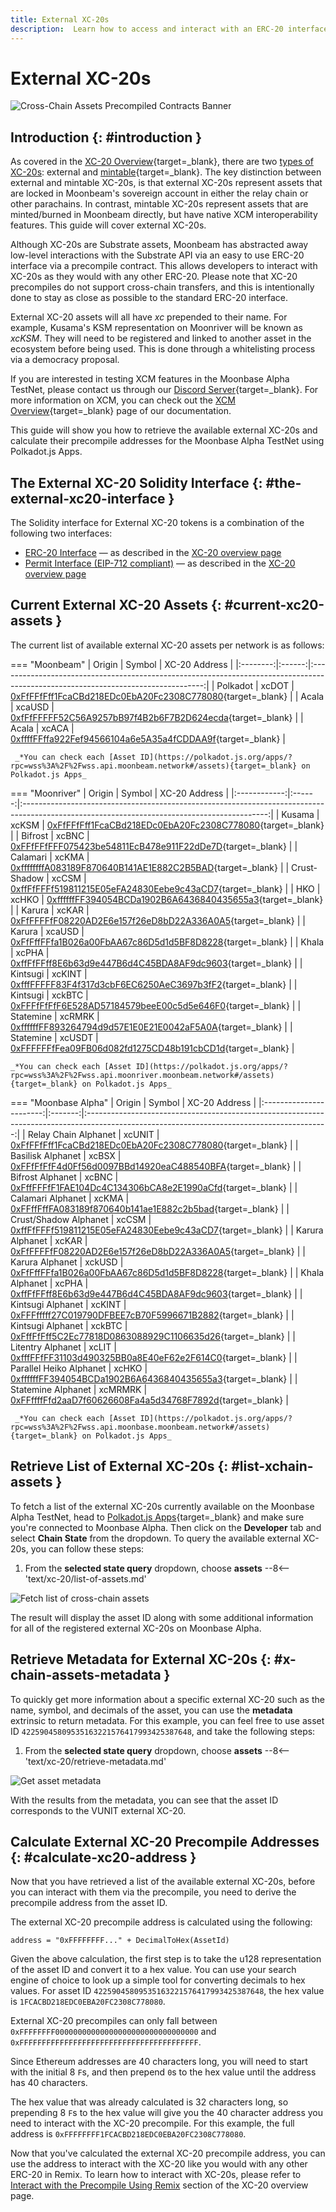 ```yaml
---
title: External XC-20s
description:  Learn how to access and interact with an ERC-20 interface for external cross-chain tokens imported to Moonbeam using the assets precompiled Solidity contract.
---
```


# External XC-20s

![Cross-Chain Assets Precompiled Contracts Banner](/images/builders/xcm/xc20/xc20/xc20-banner.png)

## Introduction {: #introduction } 

As covered in the [XC-20 Overview](/builders/xcm/xc20/overview){target=_blank}, there are two [types of XC-20s](/builders/xcm/xc20/overview#types-of-xc-20s): external and [mintable](/builders/xcm/xc20/mintable-xc20){target=_blank}. The key distinction between external and mintable XC-20s, is that external XC-20s represent assets that are locked in Moonbeam's sovereign account in either the relay chain or other parachains. In contrast, mintable XC-20s represent assets that are minted/burned in Moonbeam directly, but have native XCM interoperability features. This guide will cover external XC-20s.

Although XC-20s are Substrate assets, Moonbeam has abstracted away low-level interactions with the Substrate API via an easy to use ERC-20 interface via a precompile contract. This allows developers to interact with XC-20s as they would with any other ERC-20. Please note that XC-20 precompiles do not support cross-chain transfers, and this is intentionally done to stay as close as possible to the standard ERC-20 interface.

External XC-20 assets will all have _xc_ prepended to their name. For example, Kusama's KSM representation on Moonriver will be known as _xcKSM_. They will need to be registered and linked to another asset in the ecosystem before being used. This is done through a whitelisting process via a democracy proposal. 

If you are interested in testing XCM features in the Moonbase Alpha TestNet, please contact us through our [Discord Server](https://discord.gg/PfpUATX){target=_blank}. For more information on XCM, you can check out the [XCM Overview](/builders/xcm/overview/){target=_blank} page of our documentation.

This guide will show you how to retrieve the available external XC-20s and calculate their precompile addresses for the Moonbase Alpha TestNet using Polkadot.js Apps.

## The External XC-20 Solidity Interface {: #the-external-xc20-interface }

The Solidity interface for External XC-20 tokens is a combination of the following two interfaces:

 - [ERC-20 Interface](https://github.com/PureStake/moonbeam/blob/master/precompiles/assets-erc20/ERC20.sol) — as described in the [XC-20 overview page](/builders/xcm/xc20/overview/#the-erc20-interface)
 - [Permit Interface (EIP-712 compliant)](https://github.com/PureStake/moonbeam/blob/master/precompiles/assets-erc20/Permit.sol) — as described in the [XC-20 overview page](/builders/xcm/xc20/overview/#the-erc20-permit-interface)

## Current External XC-20 Assets {: #current-xc20-assets }

The current list of available external XC-20 assets per network is as follows:

=== "Moonbeam"
    |  Origin  | Symbol |                                                           XC-20 Address                                                           |
    |:--------:|:------:|:---------------------------------------------------------------------------------------------------------------------------------:|
    | Polkadot | xcDOT  | [0xFfFFfFff1FcaCBd218EDc0EbA20Fc2308C778080](https://moonscan.io/token/0xFfFFfFff1FcaCBd218EDc0EbA20Fc2308C778080){target=_blank} |
    |  Acala   | xcaUSD | [0xfFfFFFFF52C56A9257bB97f4B2b6F7B2D624ecda](https://moonscan.io/token/0xfFfFFFFF52C56A9257bB97f4B2b6F7B2D624ecda){target=_blank} |
    |  Acala   | xcACA  | [0xffffFFffa922Fef94566104a6e5A35a4fCDDAA9f](https://moonscan.io/token/0xffffFFffa922Fef94566104a6e5A35a4fCDDAA9f){target=_blank} |

     _*You can check each [Asset ID](https://polkadot.js.org/apps/?rpc=wss%3A%2F%2Fwss.api.moonbeam.network#/assets){target=_blank} on Polkadot.js Apps_

=== "Moonriver"
    |    Origin    | Symbol |                                                                XC-20 Address                                                                |
    |:------------:|:------:|:-------------------------------------------------------------------------------------------------------------------------------------------:|
    |    Kusama    | xcKSM  | [0xFfFFfFff1FcaCBd218EDc0EbA20Fc2308C778080](https://moonriver.moonscan.io/token/0xffffffff1fcacbd218edc0eba20fc2308c778080){target=_blank} |
    |   Bifrost    | xcBNC  | [0xFFfFFfFFF075423be54811EcB478e911F22dDe7D](https://moonriver.moonscan.io/token/0xFFfFFfFFF075423be54811EcB478e911F22dDe7D){target=_blank} |
    |   Calamari   | xcKMA  | [0xffffffffA083189F870640B141AE1E882C2B5BAD](https://moonriver.moonscan.io/token/0xffffffffA083189F870640B141AE1E882C2B5BAD){target=_blank} |
    | Crust-Shadow | xcCSM  | [0xffFfFFFf519811215E05eFA24830Eebe9c43aCD7](https://moonriver.moonscan.io/token/0xffFfFFFf519811215E05eFA24830Eebe9c43aCD7){target=_blank} |
    |     HKO      | xcHKO  | [0xffffffFF394054BCDa1902B6A6436840435655a3](https://moonriver.moonscan.io/token/0xffffffFF394054BCDa1902B6A6436840435655a3){target=_blank} |
    |    Karura    | xcKAR  | [0xFfFFFFfF08220AD2E6e157f26eD8bD22A336A0A5](https://moonriver.moonscan.io/token/0xFfFFFFfF08220AD2E6e157f26eD8bD22A336A0A5){target=_blank} |
    |    Karura    | xcaUSD | [0xFfFffFFfa1B026a00FbAA67c86D5d1d5BF8D8228](https://moonriver.moonscan.io/token/0xFfFffFFfa1B026a00FbAA67c86D5d1d5BF8D8228){target=_blank} |
    |    Khala     | xcPHA  | [0xffFfFFff8E6b63d9e447B6d4C45BDA8AF9dc9603](https://moonriver.moonscan.io/token/0xffFfFFff8E6b63d9e447B6d4C45BDA8AF9dc9603){target=_blank} |
    |   Kintsugi   | xcKINT | [0xfffFFFFF83F4f317d3cbF6EC6250AeC3697b3fF2](https://moonriver.moonscan.io/token/0xfffFFFFF83F4f317d3cbF6EC6250AeC3697b3fF2){target=_blank} |
    |   Kintsugi   | xckBTC | [0xFFFfFfFfF6E528AD57184579beeE00c5d5e646F0](https://moonriver.moonscan.io/token/0xFFFfFfFfF6E528AD57184579beeE00c5d5e646F0){target=_blank} |
    |  Statemine   | xcRMRK | [0xffffffFF893264794d9d57E1E0E21E0042aF5A0A](https://moonriver.moonscan.io/token/0xffffffFF893264794d9d57E1E0E21E0042aF5A0A){target=_blank} |
    |  Statemine   | xcUSDT | [0xFFFFFFfFea09FB06d082fd1275CD48b191cbCD1d](https://moonriver.moonscan.io/token/0xFFFFFFfFea09FB06d082fd1275CD48b191cbCD1d){target=_blank} |

    _*You can check each [Asset ID](https://polkadot.js.org/apps/?rpc=wss%3A%2F%2Fwss.api.moonriver.moonbeam.network#/assets){target=_blank} on Polkadot.js Apps_

=== "Moonbase Alpha"
    |         Origin          | Symbol  |                                                               XC-20 Address                                                                |
    |:-----------------------:|:-------:|:------------------------------------------------------------------------------------------------------------------------------------------:|
    |  Relay Chain Alphanet   | xcUNIT  | [0xFfFFfFff1FcaCBd218EDc0EbA20Fc2308C778080](https://moonbase.moonscan.io/token/0xFfFFfFff1FcaCBd218EDc0EbA20Fc2308C778080){target=_blank} |
    |    Basilisk Alphanet    |  xcBSX  | [0xFFfFfFfF4d0Ff56d0097BBd14920eaC488540BFA](https://moonbase.moonscan.io/token/0xFFfFfFfF4d0Ff56d0097BBd14920eaC488540BFA){target=_blank} |
    |    Bifrost Alphanet     |  xcBNC  | [0xFffFFFfF1FAE104Dc4C134306bCA8e2E1990aCfd](https://moonbase.moonscan.io/token/0xFffFFFfF1FAE104Dc4C134306bCA8e2E1990aCfd){target=_blank} |
    |    Calamari Alphanet    |  xcKMA  | [0xFFffFffFA083189f870640b141ae1E882c2b5bad](https://moonbase.moonscan.io/token/0xFFffFffFA083189f870640b141ae1E882c2b5bad){target=_blank} |
    |  Crust/Shadow Alphanet  |  xcCSM  | [0xffFfFFFf519811215E05eFA24830Eebe9c43aCD7](https://moonbase.moonscan.io/token/0xffFfFFFf519811215E05eFA24830Eebe9c43aCD7){target=_blank} |
    |     Karura Alphanet     |  xcKAR  | [0xFfFFFFfF08220AD2E6e157f26eD8bD22A336A0A5](https://moonbase.moonscan.io/token/0xFfFFFFfF08220AD2E6e157f26eD8bD22A336A0A5){target=_blank} |
    |     Karura Alphanet     | xckUSD  | [0xFfFffFFfa1B026a00FbAA67c86D5d1d5BF8D8228](https://moonbase.moonscan.io/token/0xFfFffFFfa1B026a00FbAA67c86D5d1d5BF8D8228){target=_blank} |
    |     Khala Alphanet      |  xcPHA  | [0xffFfFFff8E6b63d9e447B6d4C45BDA8AF9dc9603](https://moonbase.moonscan.io/token/0xffFfFFff8E6b63d9e447B6d4C45BDA8AF9dc9603){target=_blank} |
    |    Kintsugi Alphanet    | xcKINT  | [0xFFFfffff27C019790DFBEE7cB70F5996671B2882](https://moonbase.moonscan.io/token/0xFFFfffff27C019790DFBEE7cB70F5996671B2882){target=_blank} |
    |    Kintsugi Alphanet    | xckBTC  | [0xFffFfFff5C2Ec77818D0863088929C1106635d26](https://moonbase.moonscan.io/token/0xFffFfFff5C2Ec77818D0863088929C1106635d26){target=_blank} |
    |    Litentry Alphanet    |  xcLIT  | [0xfffFFfFF31103d490325BB0a8E40eF62e2F614C0](https://moonbase.moonscan.io/token/0xfffFFfFF31103d490325BB0a8E40eF62e2F614C0){target=_blank} |
    | Parallel Heiko Alphanet |  xcHKO  | [0xffffffFF394054BCDa1902B6A6436840435655a3](https://moonbase.moonscan.io/token/0xffffffFF394054BCDa1902B6A6436840435655a3){target=_blank} |
    |   Statemine Alphanet    | xcMRMRK | [0xFFffffFfd2aaD7f60626608Fa4a5d34768F7892d](https://moonbase.moonscan.io/token/0xFFffffFfd2aaD7f60626608Fa4a5d34768F7892d){target=_blank} |
    

     _*You can check each [Asset ID](https://polkadot.js.org/apps/?rpc=wss%3A%2F%2Fwss.api.moonbase.moonbeam.network#/assets){target=_blank} on Polkadot.js Apps_

## Retrieve List of External XC-20s {: #list-xchain-assets }

To fetch a list of the external XC-20s currently available on the Moonbase Alpha TestNet, head to [Polkadot.js Apps](https://polkadot.js.org/apps/?rpc=wss%3A%2F%2Fwss.api.moonbase.moonbeam.network#/explorer){target=_blank} and make sure you're connected to Moonbase Alpha. Then click on the **Developer** tab and select **Chain State** from the dropdown. To query the available external XC-20s, you can follow these steps:

1. From the **selected state query** dropdown, choose **assets**
--8<-- 'text/xc-20/list-of-assets.md'

![Fetch list of cross-chain assets](/images/builders/xcm/xc20/xc20/xc20-1.png)

The result will display the asset ID along with some additional information for all of the registered external XC-20s on Moonbase Alpha. 

## Retrieve Metadata for External XC-20s {: #x-chain-assets-metadata }

To quickly get more information about a specific external XC-20 such as the name, symbol, and decimals of the asset, you can use the **metadata** extrinsic to return metadata. For this example, you can feel free to use asset ID `42259045809535163221576417993425387648`, and take the following steps:

1. From the **selected state query** dropdown, choose **assets**
--8<-- 'text/xc-20/retrieve-metadata.md'

![Get asset metadata](/images/builders/xcm/xc20/xc20/xc20-2.png)

With the results from the metadata, you can see that the asset ID corresponds to the VUNIT external XC-20.

## Calculate External XC-20 Precompile Addresses {: #calculate-xc20-address }

Now that you have retrieved a list of the available external XC-20s, before you can interact with them via the precompile, you need to derive the precompile address from the asset ID.

The external XC-20 precompile address is calculated using the following:

```
address = "0xFFFFFFFF..." + DecimalToHex(AssetId)
```

Given the above calculation, the first step is to take the u128 representation of the asset ID and convert it to a hex value. You can use your search engine of choice to look up a simple tool for converting decimals to hex values. For asset ID `42259045809535163221576417993425387648`, the hex value is `1FCACBD218EDC0EBA20FC2308C778080`.

External XC-20 precompiles can only fall between `0xFFFFFFFF00000000000000000000000000000000` and `0xFFFFFFFFFFFFFFFFFFFFFFFFFFFFFFFFFFFFFFFF`.

Since Ethereum addresses are 40 characters long, you will need to start with the initial 8 `F`s, and then prepend `0`s to the hex value until the address has 40 characters. 

The hex value that was already calculated is 32 characters long, so prepending 8 `F`s to the hex value will give you the 40 character address you need to interact with the XC-20 precompile. For this example, the full address is `0xFFFFFFFF1FCACBD218EDC0EBA20FC2308C778080`.

Now that you've calculated the external XC-20 precompile address, you can use the address to interact with the XC-20 like you would with any other ERC-20 in Remix. To learn how to interact with XC-20s, please refer to [Interact with the Precompile Using Remix](/builders/xcm/xc20/overview/#interact-with-the-precompile-using-remix) section of the XC-20 overview page.
